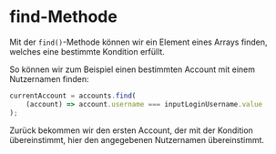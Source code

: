 # find-Methode

Mit der `find()`-Methode können wir ein Element eines Arrays finden, welches eine bestimmte Kondition erfüllt.

So können wir zum Beispiel einen bestimmten Account mit einem Nutzernamen finden:

````Javascript
currentAccount = accounts.find(
    (account) => account.username === inputLoginUsername.value
);
````

Zurück bekommen wir den ersten Account, der mit der Kondition übereinstimmt, hier den angegebenen Nutzernamen übereinstimmt.